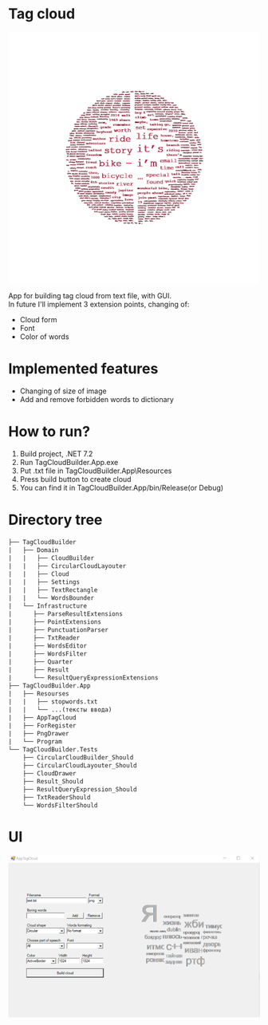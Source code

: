 # Tag cloud
![alt text](cloud.png)

App for building tag cloud from text file, with GUI.\
In future I'll implement 3 extension points, changing of:
  * Cloud form
  * Font
  * Color of words
  
# Implemented features
  * Changing of size of image
  * Add and remove forbidden words to dictionary

# How to run?
 1. Build project, .NET 7.2
 2. Run TagCloudBuilder.App.exe
 3. Put .txt file in TagCloudBuilder.App\Resources
 4. Press build button to create cloud
 5. You can find it in TagCloudBuilder.App/bin/Release(or Debug)

# Directory tree
  ```
  ├── TagCloudBuilder
  |   ├── Domain
  |   |   ├── CloudBuilder
  |   |   ├── CircularCloudLayouter
  |   |   ├── Cloud  
  |   |   ├── Settings
  |   |   ├── TextRectangle  
  |   |   └── WordsBounder  
  |   └── Infrastructure
  |      ├── ParseResultExtensions
  |      ├── PointExtensions
  |      ├── PunctuationParser
  |      ├── TxtReader
  |      ├── WordsEditor
  |      ├── WordsFilter
  |      ├── Quarter
  |      ├── Result
  |      └── ResultQueryExpressionExtensions
  ├── TagCloudBuilder.App
  |   ├── Resourses
  |   |   ├── stopwords.txt
  |   |   └── ...(тексты ввода)
  |   ├── AppTagCloud
  |   ├── ForRegister
  |   ├── PngDrawer
  |   └── Program
  └── TagCloudBuilder.Tests
      ├── CircularCloudBuilder_Should
      ├── CircularCloudLayouter_Should
      ├── CloudDrawer
      ├── Result_Should
      ├── ResultQueryExpression_Should
      ├── TxtReaderShould
      └── WordsFilterShould

  ```

# UI
  ![alt text](ui.png)
